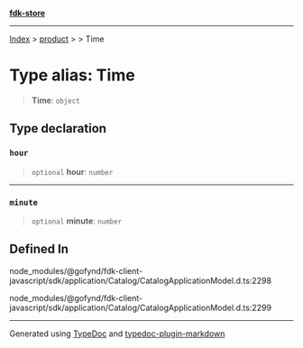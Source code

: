 [**fdk-store**](../../../README.md)
***

[Index](../../../API.md) > [product](../../README.md) > [<internal>](../README.md) > Time

# Type alias: Time

> **Time**: `object`

## Type declaration

### `hour`

> `optional` **hour**: `number`

***

### `minute`

> `optional` **minute**: `number`

## Defined In

node\_modules/@gofynd/fdk-client-javascript/sdk/application/Catalog/CatalogApplicationModel.d.ts:2298

node\_modules/@gofynd/fdk-client-javascript/sdk/application/Catalog/CatalogApplicationModel.d.ts:2299

***
Generated using [TypeDoc](https://typedoc.org/) and [typedoc-plugin-markdown](https://www.npmjs.com/package/typedoc-plugin-markdown)
